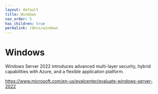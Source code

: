 ```yaml
---
layout: default
title: Windows
nav_order: 5
has_children: true
permalink: /docs/windows
---
```


# Windows

Windows Server 2022 introduces advanced multi-layer security, hybrid capabilities with Azure, and a flexible application platform. 

https://www.microsoft.com/en-us/evalcenter/evaluate-windows-server-2022
